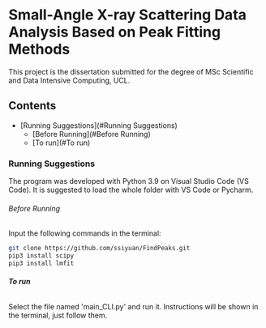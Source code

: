 

# Small-Angle X-ray Scattering Data Analysis Based on Peak Fitting Methods

This project is the dissertation submitted for the degree of MSc Scientific and Data Intensive Computing, UCL.

## Contents

- [Running Suggestions](#Running Suggestions)
  - [Before Running](#Before Running)
  - [To run](#To run)


### Running Suggestions
The program was developed with Python 3.9 on Visual Studio Code (VS Code). It is suggested to load the whole folder with VS Code or Pycharm.


###### Before Running
Input the following commands in the terminal:
```sh
git clone https://github.com/ssiyuan/FindPeaks.git 
pip3 install scipy
pip3 install lmfit

```

###### **To run**
Select the file named 'main_CLI.py' and run it. Instructions will be shown in the terminal, just follow them. 

